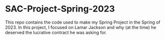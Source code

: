 # SAC-Project-Spring-2023
This repo contains the code used to make my Spring Project in the Spring of 2023. In this project, I focused on Lamar Jackson and why (at the time) he deserved the lucrative contract he was asking for.
